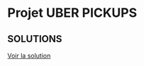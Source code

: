 # Projet UBER PICKUPS

## SOLUTIONS

[Voir la solution](https://drive.google.com/open?id=1crbunV4b88FqALAcPkh-k6nS5bHYnPzk)
